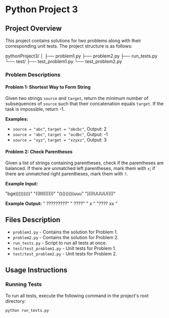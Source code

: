 # Python Project 3

## Project Overview

This project contains solutions for two problems along with their corresponding unit tests. The project structure is as follows:

pythonProject3/
│
├── problem1.py
├── problem2.py
├── run_tests.py
└── test/
├── test_problem1.py
└── test_problem2.py


### Problem Descriptions

#### Problem 1: Shortest Way to Form String
Given two strings `source` and `target`, return the minimum number of subsequences of `source` such that their concatenation equals `target`. If the task is impossible, return -1.

**Examples:**
- `source = "abc"`, `target = "abcbc"`, Output: 2
- `source = "abc"`, `target = "acdbc"`, Output: -1
- `source = "xyz"`, `target = "xzyxz"`, Output: 3

#### Problem 2: Check Parentheses
Given a list of strings containing parentheses, check if the parentheses are balanced. If there are unmatched left parentheses, mark them with `x`; if there are unmatched right parentheses, mark them with `?`.

**Example Input:**

"bge)))))))))"
"((IIII))))))"
"()()()()(uuu"
"))))UUUU((()"

**Example Output:**
" ?????????"
" ????"
" x "
"???? xx "

## Files Description

- `problem1.py` - Contains the solution for Problem 1.
- `problem2.py` - Contains the solution for Problem 2.
- `run_tests.py` - Script to run all tests at once.
- `test/test_problem1.py` - Unit tests for Problem 1.
- `test/test_problem2.py` - Unit tests for Problem 2.

## Usage Instructions

### Running Tests

To run all tests, execute the following command in the project's root directory:

```sh
python run_tests.py
